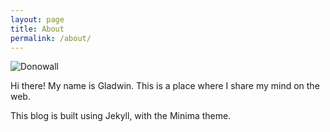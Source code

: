 ```yaml
---
layout: page
title: About
permalink: /about/
---
```

![Donowall](https://media1.tenor.com/images/cec3e9a8a1fd05b7d82c263a2188f8db/tenor.gif)

Hi there! My name is Gladwin.
This is a place where I share my mind on the web.

This blog is built using Jekyll, with the Minima theme.